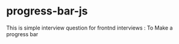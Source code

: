 # progress-bar-js
This is simple interview question for frontnd interviews : To Make a progress bar 
